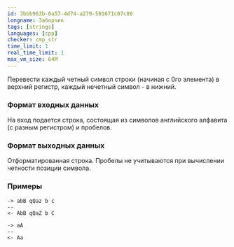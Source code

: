```yaml
---
id: 3bbb963b-0a57-4d74-a279-501671c07c86
longname: Заборчик
tags: [strings]
languages: [cpp]
checker: cmp_str
time_limit: 1
real_time_limit: 1
max_vm_size: 64M
---
```



Перевести каждый четный символ строки (начиная с 0го элемента) в верхний регистр, каждый нечетный символ - в нижний.

### Формат входных данных

На вход подается строка, состоящая из символов английского алфавита (с разным регистром) и пробелов. 

### Формат выходных данных

Отформатированная строка. Пробелы не учитываются при вычислении четности позиции символа.

### Примеры

```
-> abB qQaz b c
--
<- AbB qQaZ b C
```

```
-> aA
--
<- Aa
```
